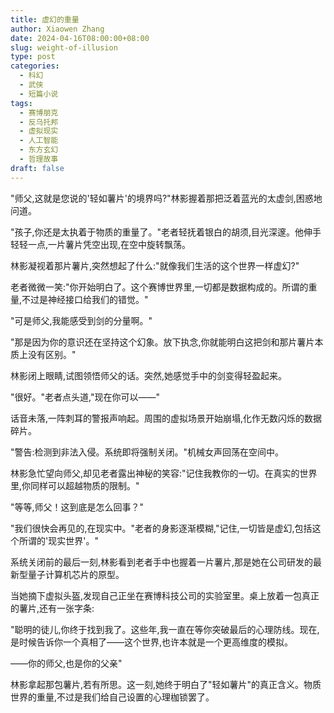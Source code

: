 ```yaml
---
title: 虚幻的重量
author: Xiaowen Zhang
date: 2024-04-16T08:00:00+08:00
slug: weight-of-illusion
type: post
categories:
  - 科幻
  - 武侠
  - 短篇小说
tags:
  - 赛博朋克
  - 反乌托邦
  - 虚拟现实
  - 人工智能
  - 东方玄幻
  - 哲理故事
draft: false
---
```


"师父,这就是您说的'轻如薯片'的境界吗?"林影握着那把泛着蓝光的太虚剑,困惑地问道。

"孩子,你还是太执着于物质的重量了。"老者轻抚着银白的胡须,目光深邃。他伸手轻轻一点,一片薯片凭空出现,在空中旋转飘荡。

林影凝视着那片薯片,突然想起了什么:"就像我们生活的这个世界一样虚幻?"

老者微微一笑:"你开始明白了。这个赛博世界里,一切都是数据构成的。所谓的重量,不过是神经接口给我们的错觉。"

"可是师父,我能感受到剑的分量啊。"

"那是因为你的意识还在坚持这个幻象。放下执念,你就能明白这把剑和那片薯片本质上没有区别。"

林影闭上眼睛,试图领悟师父的话。突然,她感觉手中的剑变得轻盈起来。

"很好。"老者点头道,"现在你可以——"

话音未落,一阵刺耳的警报声响起。周围的虚拟场景开始崩塌,化作无数闪烁的数据碎片。

"警告:检测到非法入侵。系统即将强制关闭。"机械女声回荡在空间中。

林影急忙望向师父,却见老者露出神秘的笑容:"记住我教你的一切。在真实的世界里,你同样可以超越物质的限制。"

"等等,师父！这到底是怎么回事？"

"我们很快会再见的,在现实中。"老者的身影逐渐模糊,"记住,一切皆是虚幻,包括这个所谓的'现实世界'。"

系统关闭前的最后一刻,林影看到老者手中也握着一片薯片,那是她在公司研发的最新型量子计算机芯片的原型。

当她摘下虚拟头盔,发现自己正坐在赛博科技公司的实验室里。桌上放着一包真正的薯片,还有一张字条:

"聪明的徒儿,你终于找到我了。这些年,我一直在等你突破最后的心理防线。现在,是时候告诉你一个真相了——这个世界,也许本就是一个更高维度的模拟。

——你的师父,也是你的父亲"

林影拿起那包薯片,若有所思。这一刻,她终于明白了"轻如薯片"的真正含义。物质世界的重量,不过是我们给自己设置的心理枷锁罢了。
